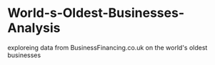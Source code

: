 # World-s-Oldest-Businesses-Analysis
exploreing data from BusinessFinancing.co.uk on the world's oldest businesses
